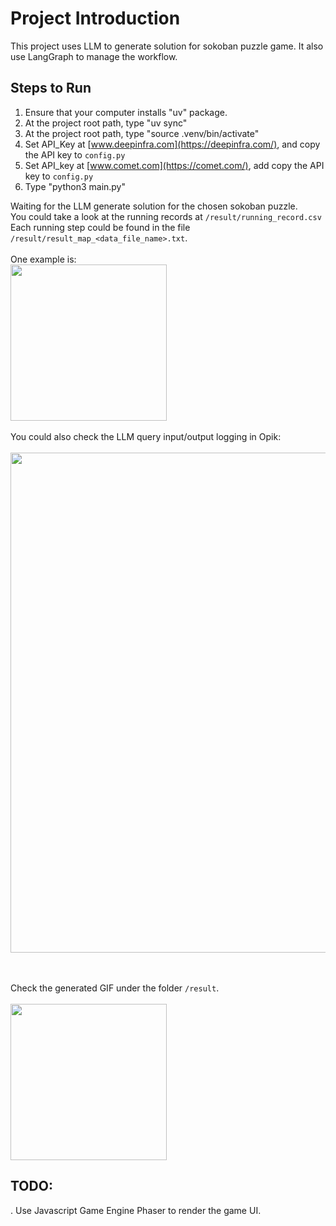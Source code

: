 # Project Introduction

This project uses LLM to generate solution for sokoban puzzle game. It also use LangGraph to manage the workflow.

## Steps to Run

1. Ensure that your computer installs "uv" package.
2. At the project root path, type "uv sync"
3. At the project root path, type "source .venv/bin/activate"
4. Set API_Key at [www.deepinfra.com](https://deepinfra.com/), and copy the API key to `config.py`
5. Set API_key at [www.comet.com](https://comet.com/), add copy the API key to `config.py`
6. Type "python3 main.py"

Waiting for the LLM generate solution for the chosen sokoban puzzle. <br>
You could take a look at the running records at `/result/running_record.csv` <br>
Each running step could be found in the file `/result/result_map_<data_file_name>.txt`. <br><br>
One example is: <br>
<img src="result/running_result.png" width = 250>
<br><br>
You could also check the LLM query input/output logging in Opik: <br><br>
<img src="result/opik_logging.png" width = 800>

<br><br>
Check the generated GIF under the folder `/result`.<br><br>
<img src="result/result_map_4_1.gif" width = 250>

## TODO:

. Use Javascript Game Engine Phaser to render the game UI.

